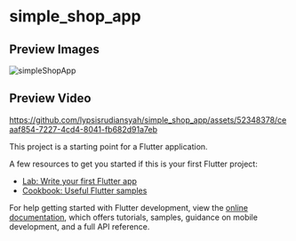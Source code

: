 # simple_shop_app

## Preview Images
![simpleShopApp](https://github.com/lypsisrudiansyah/simple_shop_app/assets/52348378/ba8fdfad-05f6-48bb-9f98-e197b64d6248)

## Preview Video
https://github.com/lypsisrudiansyah/simple_shop_app/assets/52348378/ceaaf854-7227-4cd4-8041-fb682d91a7eb


This project is a starting point for a Flutter application.

A few resources to get you started if this is your first Flutter project:

- [Lab: Write your first Flutter app](https://docs.flutter.dev/get-started/codelab)
- [Cookbook: Useful Flutter samples](https://docs.flutter.dev/cookbook)

For help getting started with Flutter development, view the
[online documentation](https://docs.flutter.dev/), which offers tutorials,
samples, guidance on mobile development, and a full API reference.
